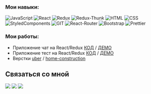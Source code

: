 ### Мои навыки:
  ![JavaScript](https://img.shields.io/badge/JavaScript-230f39?style=flat-square&logo=javaScript&logoColor=efd81d) 
  ![React](https://img.shields.io/badge/React-230f39?style=flat-square&logo=react&logoColor=5ed3f3) 
  ![Redux](https://img.shields.io/badge/Redux-230f39?style=flat-square&logo=redux&logoColor=7547b8) 
  ![Redux-Thunk](https://img.shields.io/badge/Redux--Thunk-230f39?style=flat-square&logo=Redux&logoColor=ff3929) 
  ![HTML](https://img.shields.io/badge/HTML-230f39?style=flat-square&logo=HTML5&logoColor=df4a25) 
  ![CSS](https://img.shields.io/badge/CSS-230f39?style=flat-square&logo=CSS3&logoColor=2888ce) 
  ![StyledComponents](https://img.shields.io/badge/styled--components-230f39?style=flat-square&logo=styled-components&logoColor=dc7e85) 
  ![GIT](https://img.shields.io/badge/git-230f39?style=flat-square&logo=git&logoColor=ff3929) 
  ![React-Router](https://img.shields.io/badge/React--Router-230f39?style=flat-square&logo=react-router&logoColor=fb494a) 
  ![Bootstrap](https://img.shields.io/badge/Bootstrap-230f39?style=flat-square&logo=Bootstrap&logoColor=8c57d9) 
  ![Prettier](https://img.shields.io/badge/Prettier-230f39?style=flat-square&logo=Prettier&logoColor=f6b83c) 
  
### Мои работы:  
  * Приложение чат на React/Redux [КОД](https://github.com/Amazaev77/new-chat) / [ДЕМО](https://pacific-dawn-92338.herokuapp.com/)
  * Приложение тест на React/Redux [КОД](https://github.com/Amazaev77/test-app) / [ДЕМО](https://shielded-reef-71937.herokuapp.com/)
  * Верстки [uber](https://amazaev77.github.io/Uber/) / [home-construction](https://amazaev77.github.io/home-construction/)
  
## Связаться со мной

[![](https://img.shields.io/badge/WHATSAPP-25D366?&style=for-the-badge&logo=whatsapp&logoColor=white&&s=250)](https://wa.me/79899231400)
[![](https://img.shields.io/badge/telegram-D14836?color=2CA5E0&style=for-the-badge&logo=telegram&logoColor=white&&s=250)](https://t.me/Amazaev77)
[![](https://img.shields.io/badge/instagram-%23E4405F.svg?&style=for-the-badge&logo=instagram&logoColor=white&&s=250)](https://instagram.com/askhab.0.1?=nametag)


  
  

